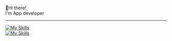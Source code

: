 👋Hi there!<br>
I'm App developer<hr>
[![My Skills](https://skillicons.dev/icons?i=flutter,dart,python,kotlin,mysql)](https://skillicons.dev)<br>
[![My Skills](https://skillicons.dev/icons?i=androidstudio,vscode,figma,postman,apple)](https://skillicons.dev)<br>
